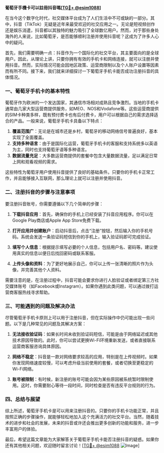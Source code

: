 **葡萄牙手機卡可以註冊抖音嗎[[TG💪+ @esim1088](https://t.me/s/esim1088)]**

在当今这个数字化时代，社交媒体平台成为了人们生活中不可或缺的一部分。其中，抖音（TikTok）无疑是近年来最受欢迎的社交应用之一。无论是短视频创作还是娱乐消遣，抖音都以其独特的魅力吸引了全球数亿用户。然而，对于那些身处海外的人来说，比如葡萄牙，是否能够顺利注册并使用抖音呢？这成为了许多人心中的疑问。

首先，我们需要明确一点：抖音作为一个国际化的社交平台，其主要面向的是全球用户。因此，从理论上讲，只要你拥有有效的手机卡和网络连接，就可以注册并使用抖音。然而，实际情况可能会因地区政策、运营商限制以及个人账户设置等因素而有所不同。接下来，我们就来详细探讨一下葡萄牙手机卡能否成功注册抖音的具体情况。

### **一、葡萄牙手机卡的基本特性**

葡萄牙作为欧洲的一个发达国家，其通信市场相对成熟且竞争激烈。当地的手机卡通常由几家大型运营商提供服务，如MEO、NOS和Vodafone等。这些运营商提供的SIM卡种类多样，既有预付费卡也有后付费卡，用户可以根据自己的需求选择适合的产品。一般来说，葡萄牙手机卡具备以下特点：

1. **覆盖范围广**：无论是在城市还是乡村，葡萄牙的移动网络信号普遍良好，基本实现了全面覆盖。
2. **支持多种语言**：由于是国际化运营，葡萄牙手机卡的客服和支持系统多以英语为主，同时也支持葡萄牙语等多种语言。
3. **数据流量充足**：大多数运营商提供的套餐中包含大量数据流量，足以满足日常上网和观看视频的需求。

这些特性为葡萄牙用户使用抖音提供了良好的基础条件。只要你的手机卡正常工作，并且能够接入互联网，那么理论上就可以注册并使用抖音。

### **二、注册抖音的步骤与注意事项**

要注册抖音账号，你需要遵循以下几个简单的步骤：

1. **下载抖音应用**：首先，确保你的手机上已经安装了抖音应用程序。你可以在Google Play商店或Apple App Store免费下载。
   
2. **打开应用并创建账户**：启动抖音后，点击“注册”按钮，然后输入你的手机号码。系统会发送一条验证码短信到你的手机上，输入验证码即可完成验证。

3. **填写个人信息**：根据提示填写必要的个人信息，包括用户名、密码等。建议使用真实的信息以便日后找回密码或联系客服。

4. **上传头像和资料**：为了更好地展示自己，你可以上传一张清晰的照片作为头像，并完善其他个人资料。

需要注意的是，在注册过程中，抖音可能会要求你进行人脸验证或者绑定第三方社交媒体账号（如Facebook或Instagram）。如果你遇到此类问题，可以通过拨打运营商客服热线寻求帮助。

### **三、可能遇到的问题及解决办法**

尽管葡萄牙手机卡原则上可以用于注册抖音，但在实际操作中仍可能出现一些问题。以下是几种常见的问题及其解决方案：

1. **无法接收验证码**：如果长时间未收到验证码短信，可能是由于网络延迟或其他技术原因导致的。此时，你可以尝试更换Wi-Fi环境重新发送，或者直接联系运营商客服咨询具体原因。

2. **网络不稳定**：抖音是一款对网络要求较高的应用，特别是在上传视频时。如果你发现网络速度较慢，可以考虑升级当前使用的套餐，或者切换至更稳定的Wi-Fi网络。

3. **账号被限制**：有时候，新注册的账号可能会因为某些原因被系统暂时限制使用。这时，你需要耐心等待一段时间，同时检查是否有违反平台规则的行为。

### **四、总结与展望**

综上所述，葡萄牙手机卡是可以用来注册抖音的。只要你的手机卡功能正常，并且按照正确的步骤操作，就能够轻松地加入这个充满活力的社交平台。当然，随着技术的进步和社会的发展，未来的抖音或许还会推出更多创新的功能和服务，进一步丰富用户的体验。

最后，希望这篇文章能为大家解答关于葡萄牙手机卡能否注册抖音的疑惑。如果你还有其他相关问题，欢迎随时留言讨论！[[TG💪+ @esim1088](https://t.me/s/esim1088) ![Image](https://i.postimg.cc/4NQfJmqS/Snipaste-2025-05-13-00-14-12.png)]